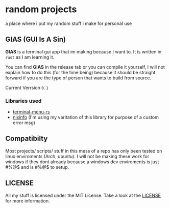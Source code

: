 # random projects

 a place where i put my random stuff i make for personal use


 ## GIAS (GUI Is A Sin)

**GIAS** is a terminal gui app that im making because I want to.
It is written in `rust` as I am learning it.

 You can find **GIAS** in the release tab
 or you can compile it yourself, I will not explain
 how to do this (for the time being) because it should be straight forward if you are the type of person that 
 wants to build from source.

 Current Verrsion `0.1`

### Libraries used

- [terminal-menu-rs](https://gitlab.com/xamn/terminal-menu-rs)
- [nixinfo](https://github.com/Dam-0/nixinfo) (I'm using my varitation of this library for purpose of a custom error msg)


 ## Compatibilty

 Most projects/ scripts/ stuff in this mess of a repo has only
 been tested on linux enviroments (Arch, ubuntu).
 I will not be making these work for windows if they dont already because a windows dev enviroments is just #%@$ and is #%@$ to setup.


## LICENSE
All my stuff is licensed under the MIT License. Take a look at the [LICENSE](https://github.com/Dam-0/Public-Projects/blob/main/LICENSE) for more information.
 

